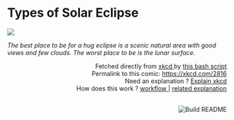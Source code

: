 # <b>Types of Solar Eclipse</b>

[![](https://imgs.xkcd.com/comics/types_of_solar_eclipse.png)](https://xkcd.com/2816)

<i>The best place to be for a hug eclipse is a scenic natural area with good views and few clouds. The worst place to be is the lunar surface.</i>

<div align="right">
  Fetched directly from
  <a href="https://xkcd.com">
    xkcd
  </a>
  by
  <a href="https://github.com/Vanille-N/Vanille-N/blob/master/fetch">
    this bash script
  </a>
</div>
<div align="right">
  Permalink to this comic:
  <a href="https://xkcd.com/2816">
    https://xkcd.com/2816
  </a>
</div>
<div align="right">
  Need an explanation ?
  <a href="https://www.explainxkcd.com/wiki/index.php/2816">
    Explain xkcd
  </a>
</div>
<div align="right">
  How does this work ?
  <a href="https://github.com/Vanille-N/Vanille-N/blob/master/.github/workflows/build.yml">
    workflow
  </a>
  |
  <a href="https://simonwillison.net/2020/Jul/10/self-updating-profile-readme/">
    related explanation
  </a>
</div><br>

<a href="https://github.com/Vanille-N/Vanille-N/actions"><img src="https://github.com/Vanille-N/Vanille-N/workflows/Build%20README/badge.svg" align="right" alt="Build README"></a>
